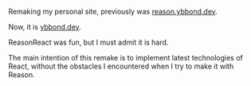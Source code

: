 Remaking my personal site,
previously was [reason.ybbond.dev](https://reason.ybbond.dev).

Now, it is [ybbond.dev](https://ybbond.dev).

ReasonReact was fun, but I must admit it is hard.

The main intention of this remake is to implement latest technologies
of React, without the obstacles I encountered when I try to make it with Reason.
